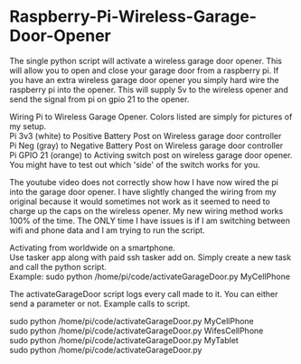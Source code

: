 # Raspberry-Pi-Wireless-Garage-Door-Opener

The single python script will activate a wireless garage door opener.  This will allow you to open and close your garage door from a raspberry pi.  If you have an extra wireless garage door opener you simply hard wire the raspberry pi into the opener.  This will supply 5v to the wireless opener and send the signal from pi on gpio 21 to the opener.  

Wiring Pi to Wireless Garage Opener.  Colors listed are simply for pictures of my setup. <br>
Pi 3v3 (white) to Positive Battery Post on Wireless garage door controller <br>
Pi Neg (gray)  to Negative Battery Post on Wireless garage door controller <br>
Pi GPIO 21 (orange) to Activing switch post on wireless garage door opener.  You might have to test out which 'side' of the switch works for you.   <br>


The youtube video does not correctly show how I have now wired the pi into the garage door opener.  I have slightly changed the wiring from my original because it would sometimes not work as it seemed to need to charge up the caps on the wireless opener.  My new wiring method works 100% of the time.  The ONLY time I have issues is if I am switching between wifi and phone data and I am trying to run the script.

Activating from worldwide on a smartphone. <br>
Use tasker app along with paid ssh tasker add on.  Simply create a new task and call the python script. <br>
Example:  sudo python /home/pi/code/activateGarageDoor.py MyCellPhone <br>

The activateGarageDoor script logs every call made to it.  You can either send a parameter or not.  Example calls to script. <br>

sudo python /home/pi/code/activateGarageDoor.py MyCellPhone  <br>
sudo python /home/pi/code/activateGarageDoor.py WifesCellPhone  <br>
sudo python /home/pi/code/activateGarageDoor.py MyTablet  <br>
sudo python /home/pi/code/activateGarageDoor.py  <br>

